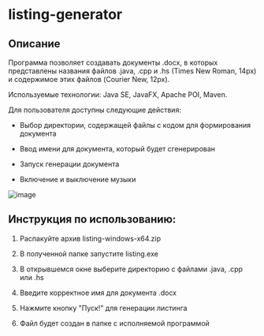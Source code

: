 # listing-generator
## Описание
Программа позволяет создавать документы .docx, в которых представлены названия файлов .java, .cpp и .hs (Times New Roman, 14px) и содержимое этих файлов (Courier New, 12px). 

Используемые технологии: Java SE, JavaFX, Apache POI, Maven.

Для пользователя доступны следующие действия:
- Выбор директории, содержащей файлы с кодом для формирования документа

- Ввод имени для документа, который будет сгенерирован

- Запуск генерации документа

- Включение и выключение музыки

![image](https://github.com/OlgaRhythm/listing-generator/assets/87225985/4e21a9c6-21dd-48cc-ab52-265f7bb4ab66)


## Инструкция по использованию:

1. Распакуйте архив listing-windows-x64.zip

2. В полученной папке запустите listing.exe

3. В открывшемся окне выберите директорию с файлами .java, .cpp или .hs

4. Введите корректное имя для документа .docx

5. Нажмите кнопку "Пуск!" для генерации листинга

6. Файл будет создан в папке с исполняемой программой
